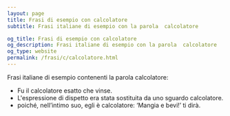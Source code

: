 ```yaml
---
layout: page
title: Frasi di esempio con calcolatore 
subtitle: Frasi italiane di esempio con la parola  calcolatore

og_title: Frasi di esempio con calcolatore 
og_description: Frasi italiane di esempio con la parola  calcolatore
og_type: website
permalink: /frasi/c/calcolatore.html
---
```


Frasi italiane di esempio contenenti la parola calcolatore:


- Fu il calcolatore esatto che vinse.
- L'espressione di dispetto era stata sostituita da uno sguardo calcolatore.
- poiché, nell’intimo suo, egli è calcolatore: ‘Mangia e bevi!’ ti dirà.

